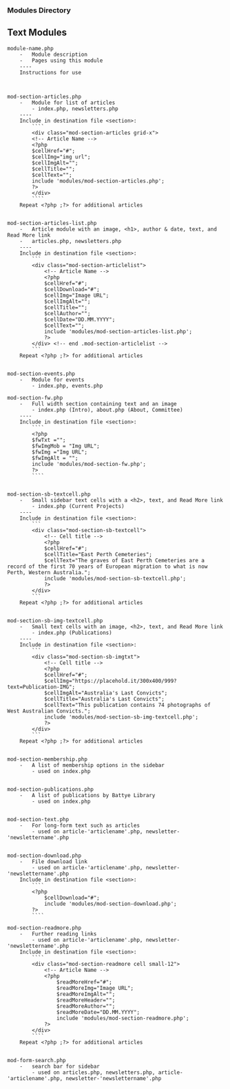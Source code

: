 ### Modules Directory

## Text Modules
    module-name.php
        -   Module description
        -   Pages using this module
        ----
        Instructions for use



    mod-section-articles.php
        -   Module for list of articles
            - index.php, newsletters.php
        ----
        Include in destination file <section>:
            ````
            <div class="mod-section-articles grid-x">
            <!-- Article Name -->
            <?php
            $cellHref="#";
            $cellImg="img url";
            $cellImgAlt="";
            $cellTitle="";
            $cellText="";
            include 'modules/mod-section-articles.php';
            ?>
            </div>
            ````
        Repeat <?php ;?> for additional articles


    mod-section-articles-list.php
        -   Article module with an image, <h1>, author & date, text, and Read More link
        -   articles.php, newsletters.php
        ----
        Include in destination file <section>:
            ```
            <div class="mod-section-articlelist">
                <!-- Article Name -->
                <?php
                $cellHref="#";
                $cellDownload="#";
                $cellImg="Image URL";
                $cellImgAlt="";
                $cellTitle="";
                $cellAuthor="";
                $cellDate="DD.MM.YYYY";
                $cellText="";
                include 'modules/mod-section-articles-list.php';
                ?>
            </div> <!-- end .mod-section-articlelist -->
            ```
        Repeat <?php ;?> for additional articles


    mod-section-events.php
        -   Module for events
            - index.php, events.php

    mod-section-fw.php
        -   Full width section containing text and an image
            - index.php (Intro), about.php (About, Committee)
        ----
        Include in destination file <section>:
            ````
            <?php
            $fwTxt ="";
            $fwImgMob = "Img URL";
            $fwImg ="Img URL";
            $fwImgAlt = "";
            include 'modules/mod-section-fw.php';
            ?>
            ````


    mod-section-sb-textcell.php
        -   Small sidebar text cells with a <h2>, text, and Read More link
            - index.php (Current Projects)
        ----
        Include in destination file <section>:
            ```
            <div class="mod-section-sb-textcell">
                <!-- Cell title -->
                <?php
                $cellHref="#";
                $cellTitle="East Perth Cemeteries";
                $cellText="The graves of East Perth Cemeteries are a record of the first 70 years of European migration to what is now Perth, Western Australia.";
                include 'modules/mod-section-sb-textcell.php';
                ?>
            </div>
            ```
        Repeat <?php ;?> for additional articles


    mod-section-sb-img-textcell.php
        -   Small text cells with an image, <h2>, text, and Read More link
            - index.php (Publications)
        ----
        Include in destination file <section>:
            ```
            <div class="mod-section-sb-imgtxt">
                <!-- Cell title -->
                <?php
                $cellHref="#";
                $cellImg="https://placehold.it/300x400/999?text=Publication-IMG";
                $cellImgAlt="Australia's Last Convicts";
                $cellTitle="Australia's Last Convicts";
                $cellText="This publication contains 74 photographs of West Australian Convicts.";
                include 'modules/mod-section-sb-img-textcell.php';
                ?>
            </div>
            ```
        Repeat <?php ;?> for additional articles


    mod-section-membership.php
        -   A list of membership options in the sidebar
            - used on index.php


    mod-section-publications.php
        -   A list of publications by Battye Library
            - used on index.php


    mod-section-text.php
        -   For long-form text such as articles
            - used on article-'articlename'.php, newsletter-'newslettername'.php


    mod-section-download.php
        -   File download link
            - used on article-'articlename'.php, newsletter-'newslettername'.php
        Include in destination file <section>:
            ````
            <?php 
                $cellDownload="#";
                include 'modules/mod-section-download.php';
            ?>
            ````

    mod-section-readmore.php
        -   Further reading links
            - used on article-'articlename'.php, newsletter-'newslettername'.php
        Include in destination file <section>:
            ````
            <div class="mod-section-readmore cell small-12">
                <!-- Article Name -->
                <?php
                    $readMoreHref="#";
                    $readMoreImg="Image URL";
                    $readMoreImgAlt="";
                    $readMoreHeader="";
                    $readMoreAuthor="";
                    $readMoreDate="DD.MM.YYYY";
                    include 'modules/mod-section-readmore.php';
                ?>
            </div>
            ````
        Repeat <?php ;?> for additional articles


    mod-form-search.php
        -   search bar for sidebar
            - used on articles.php, newsletters.php, article-'articlename'.php, newsletter-'newslettername'.php


